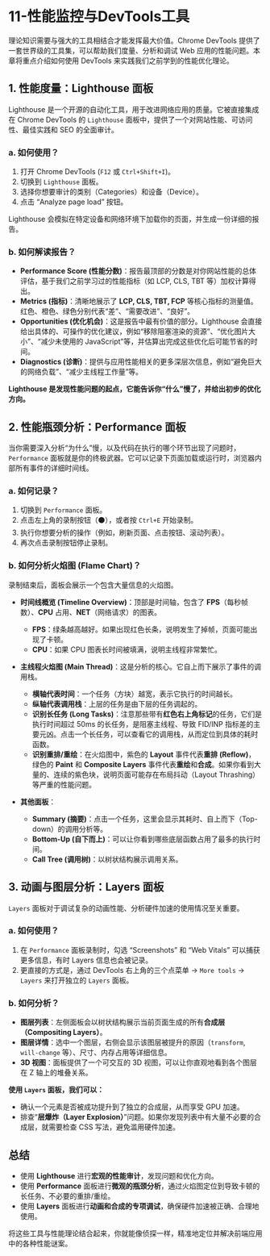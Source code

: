 # 11-性能监控与DevTools工具

理论知识需要与强大的工具相结合才能发挥最大价值。Chrome DevTools 提供了一套世界级的工具集，可以帮助我们度量、分析和调试 Web 应用的性能问题。本章将重点介绍如何使用 DevTools 来实践我们之前学到的性能优化理论。

## 1. 性能度量：Lighthouse 面板

Lighthouse 是一个开源的自动化工具，用于改进网络应用的质量。它被直接集成在 Chrome DevTools 的 `Lighthouse` 面板中，提供了一个对网站性能、可访问性、最佳实践和 SEO 的全面审计。

### a. 如何使用？

1.  打开 Chrome DevTools (`F12` 或 `Ctrl+Shift+I`)。
2.  切换到 `Lighthouse` 面板。
3.  选择你想要审计的类别（Categories）和设备（Device）。
4.  点击 “Analyze page load” 按钮。

Lighthouse 会模拟在特定设备和网络环境下加载你的页面，并生成一份详细的报告。

### b. 如何解读报告？

*   **Performance Score (性能分数)**：报告最顶部的分数是对你网站性能的总体评估，基于我们之前学习过的性能指标（如 LCP, CLS, TBT 等）加权计算得出。
*   **Metrics (指标)**：清晰地展示了 **LCP, CLS, TBT, FCP** 等核心指标的测量值。红色、橙色、绿色分别代表“差”、“需要改进”、“良好”。
*   **Opportunities (优化机会)**：这是报告中最有价值的部分。Lighthouse 会直接给出具体的、可操作的优化建议，例如“移除阻塞渲染的资源”、“优化图片大小”、“减少未使用的 JavaScript”等，并估算出完成这些优化后可能节省的时间。
*   **Diagnostics (诊断)**：提供与应用性能相关的更多深层次信息，例如“避免巨大的网络负载”、“减少主线程工作量”等。

**Lighthouse 是发现性能问题的起点，它能告诉你“什么”慢了，并给出初步的优化方向。**

## 2. 性能瓶颈分析：Performance 面板

当你需要深入分析“为什么”慢，以及代码在执行的哪个环节出现了问题时，`Performance` 面板就是你的终极武器。它可以记录下页面加载或运行时，浏览器内部所有事件的详细时间线。

### a. 如何记录？

1.  切换到 `Performance` 面板。
2.  点击左上角的录制按钮（⚫️），或者按 `Ctrl+E` 开始录制。
3.  执行你想要分析的操作（例如，刷新页面、点击按钮、滚动列表）。
4.  再次点击录制按钮停止录制。

### b. 如何分析火焰图 (Flame Chart)？

录制结束后，面板会展示一个包含大量信息的火焰图。

*   **时间线概览 (Timeline Overview)**：顶部是时间轴，包含了 **FPS**（每秒帧数）、**CPU** 占用、**NET**（网络请求）的图表。
    *   **FPS**：绿条越高越好。如果出现红色长条，说明发生了掉帧，页面可能出现了卡顿。
    *   **CPU**：如果 CPU 图表长时间被填满，说明主线程非常繁忙。
*   **主线程火焰图 (Main Thread)**：这是分析的核心。它自上而下展示了事件的调用栈。
    *   **横轴代表时间**：一个任务（方块）越宽，表示它执行的时间越长。
    *   **纵轴代表调用栈**：上层的任务是由下层的任务调起的。
    *   **识别长任务 (Long Tasks)**：注意那些带有**红色右上角标记**的任务，它们是执行时间超过 50ms 的长任务，是阻塞主线程、导致 FID/INP 指标差的主要元凶。点击一个长任务，可以查看它的调用栈，从而定位到具体的耗时函数。
    *   **识别重排/重绘**：在火焰图中，紫色的 **Layout** 事件代表**重排 (Reflow)**，绿色的 **Paint** 和 **Composite Layers** 事件代表**重绘**和**合成**。如果你看到大量的、连续的紫色块，说明页面可能存在布局抖动（Layout Thrashing）等严重的性能问题。

*   **其他面板**：
    *   **Summary (摘要)**：点击一个任务，这里会显示其耗时、自上而下（Top-down）的调用分析等。
    *   **Bottom-Up (自下而上)**：可以让你看到哪些底层函数占用了最多的执行时间。
    *   **Call Tree (调用树)**：以树状结构展示调用关系。

## 3. 动画与图层分析：Layers 面板

`Layers` 面板对于调试复杂的动画性能、分析硬件加速的使用情况至关重要。

### a. 如何使用？

1.  在 `Performance` 面板录制时，勾选 “Screenshots” 和 “Web Vitals” 可以捕获更多信息，有时 Layers 信息也会被记录。
2.  更直接的方式是，通过 DevTools 右上角的三个点菜单 → `More tools` → `Layers` 来打开独立的 `Layers` 面板。

### b. 如何分析？

*   **图层列表**：左侧面板会以树状结构展示当前页面生成的所有**合成层（Compositing Layers）**。
*   **图层详情**：选中一个图层，右侧会显示该图层被提升的原因（`transform`, `will-change` 等）、尺寸、内存占用等详细信息。
*   **3D 视图**：面板提供了一个可交互的 3D 视图，可以让你直观地看到各个图层在 Z 轴上的堆叠关系。

**使用 `Layers` 面板，我们可以：**
*   确认一个元素是否被成功提升到了独立的合成层，从而享受 GPU 加速。
*   排查“**层爆炸（Layer Explosion）**”问题。如果你发现列表中有大量不必要的合成层，就需要检查 CSS 写法，避免滥用硬件加速。

## 总结

*   使用 **Lighthouse** 进行**宏观的性能审计**，发现问题和优化方向。
*   使用 **Performance** 面板进行**微观的瓶颈分析**，通过火焰图定位到导致卡顿的长任务、不必要的重排/重绘。
*   使用 **Layers** 面板进行**动画和合成的专项调试**，确保硬件加速被正确、合理地使用。

将这些工具与性能理论结合起来，你就能像侦探一样，精准地定位并解决前端应用中的各种性能谜案。

